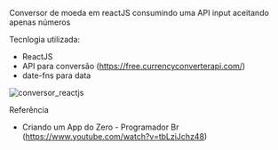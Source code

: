 Conversor de moeda em reactJS consumindo uma API
input aceitando apenas números


Tecnlogia utilizada:
- ReactJS
- API para conversão (https://free.currencyconverterapi.com/)
- date-fns para data

![conversor_reactjs](https://user-images.githubusercontent.com/37004842/83049404-81301b80-a021-11ea-8776-78b5b19991ba.jpg)


Referência
- Criando um App do Zero - Programador Br (https://www.youtube.com/watch?v=tbLziJchz48)
